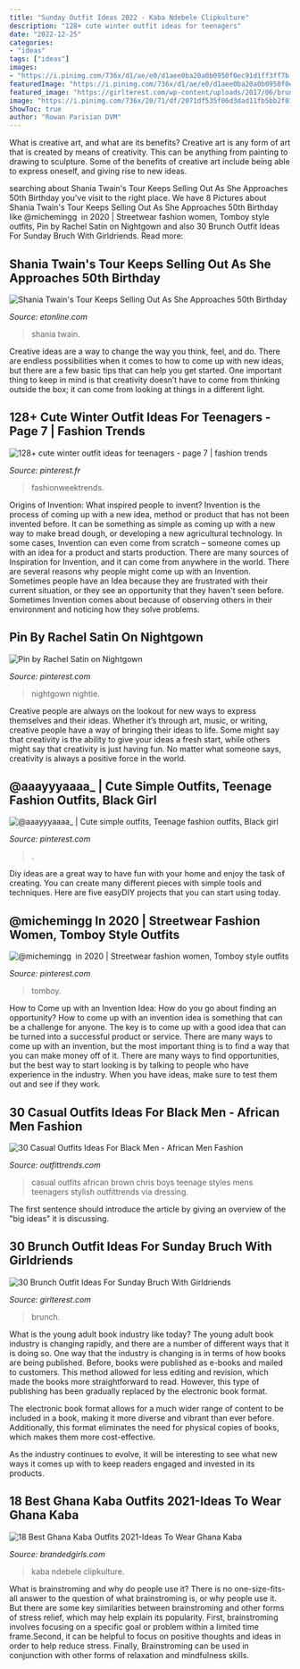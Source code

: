 ```yaml
---
title: "Sunday Outfit Ideas 2022 - Kaba Ndebele Clipkulture"
description: "128+ cute winter outfit ideas for teenagers"
date: "2022-12-25"
categories:
- "ideas"
tags: ["ideas"]
images:
- "https://i.pinimg.com/736x/d1/ae/e0/d1aee0ba20a0b0950f0ec91d1ff3ff7b.jpg"
featuredImage: "https://i.pinimg.com/736x/d1/ae/e0/d1aee0ba20a0b0950f0ec91d1ff3ff7b.jpg"
featured_image: "https://girlterest.com/wp-content/uploads/2017/06/brunch26.jpg"
image: "https://i.pinimg.com/736x/20/71/df/2071df535f06d3dad11fb5bb2f019cbf.jpg"
ShowToc: true
author: "Rowan Parisian DVM"
---
```



What is creative art, and what are its benefits?
Creative art is any form of art that is created by means of creativity. This can be anything from painting to drawing to sculpture. Some of the benefits of creative art include being able to express oneself, and giving rise to new ideas.

	

		
searching about Shania Twain&#039;s Tour Keeps Selling Out As She Approaches 50th Birthday you've visit to the right place. We have 8 Pictures about Shania Twain&#039;s Tour Keeps Selling Out As She Approaches 50th Birthday like ‪@michemingg ‬ in 2020 | Streetwear fashion women, Tomboy style outfits, Pin by Rachel Satin on Nightgown and also 30 Brunch Outfit Ideas For Sunday Bruch With Girldriends. Read more:
		
    
## Shania Twain&#039;s Tour Keeps Selling Out As She Approaches 50th Birthday

<img loading=lazy src="https://www.etonline.com/sites/default/files/styles/max_1280x720/public/images/2015-08/1280_et_c4shaniatwain_081315.jpg?itok=IQzuRDpe" onerror="this.onerror=null;this.src='https://tse1.mm.bing.net/th?id=OIP.IOc13PaH-qIPf2h2waeDDgHaEK&amp;pid=15.1';" alt="Shania Twain&#039;s Tour Keeps Selling Out As She Approaches 50th Birthday">

_Source: etonline.com_

>shania twain. 

	

Creative ideas are a way to change the way you think, feel, and do. There are endless possibilities when it comes to how to come up with new ideas, but there are a few basic tips that can help you get started. One important thing to keep in mind is that creativity doesn’t have to come from thinking outside the box; it can come from looking at things in a different light.

    
## 128+ Cute Winter Outfit Ideas For Teenagers - Page 7 | Fashion Trends

<img loading=lazy src="https://i.pinimg.com/736x/20/71/df/2071df535f06d3dad11fb5bb2f019cbf.jpg" onerror="this.onerror=null;this.src='https://tse4.mm.bing.net/th?id=OIP.w1yOs7Ww8LqwblWelhMQ4QHaKw&amp;pid=15.1';" alt="128+ cute winter outfit ideas for teenagers - page 7 | fashion trends">

_Source: pinterest.fr_

>fashionweektrends. 

	

Origins of Invention: What inspired people to invent?
Invention is the process of coming up with a new idea, method or product that has not been invented before. It can be something as simple as coming up with a new way to make bread dough, or developing a new agricultural technology. In some cases, Invention can even come from scratch – someone comes up with an idea for a product and starts production. There are many sources of Inspiration for Invention, and it can come from anywhere in the world.
There are several reasons why people might come up with an Invention. Sometimes people have an Idea because they are frustrated with their current situation, or they see an opportunity that they haven't seen before. Sometimes Invention comes about because of observing others in their environment and noticing how they solve problems.

    
## Pin By Rachel Satin On Nightgown

<img loading=lazy src="https://i.pinimg.com/736x/f7/9b/25/f79b25d3492ed300d2ed792cbdf4f21e.jpg" onerror="this.onerror=null;this.src='https://tse4.mm.bing.net/th?id=OIP.H_ZGdZVxZ5c-918I4VpiWwHaL3&amp;pid=15.1';" alt="Pin by Rachel Satin on Nightgown">

_Source: pinterest.com_

>nightgown nightie. 

	

Creative people are always on the lookout for new ways to express themselves and their ideas. Whether it’s through art, music, or writing, creative people have a way of bringing their ideas to life. Some might say that creativity is the ability to give your ideas a fresh start, while others might say that creativity is just having fun. No matter what someone says, creativity is always a positive force in the world.

    
## @aaayyyaaaa_ | Cute Simple Outfits, Teenage Fashion Outfits, Black Girl

<img loading=lazy src="https://i.pinimg.com/736x/7b/2c/32/7b2c32f0bceee0e54904b6586e14cb20.jpg" onerror="this.onerror=null;this.src='https://tse4.mm.bing.net/th?id=OIP.l4PRKFlL2-s8iHPbVywX0gHaKz&amp;pid=15.1';" alt="@aaayyyaaaa_ | Cute simple outfits, Teenage fashion outfits, Black girl">

_Source: pinterest.com_

>. 

	

Diy ideas are a great way to have fun with your home and enjoy the task of creating. You can create many different pieces with simple tools and techniques. Here are five easyDIY projects that you can start using today.

    
## ‪@michemingg ‬ In 2020 | Streetwear Fashion Women, Tomboy Style Outfits

<img loading=lazy src="https://i.pinimg.com/736x/d1/ae/e0/d1aee0ba20a0b0950f0ec91d1ff3ff7b.jpg" onerror="this.onerror=null;this.src='https://tse2.mm.bing.net/th?id=OIP.AUUfl5MfTIQPaqkG0bW7HQHaJ3&amp;pid=15.1';" alt="‪@michemingg ‬ in 2020 | Streetwear fashion women, Tomboy style outfits">

_Source: pinterest.com_

>tomboy. 

	

How to Come up with an Invention Idea: How do you go about finding an opportunity?
How to come up with an invention idea is something that can be a challenge for anyone. The key is to come up with a good idea that can be turned into a successful product or service. There are many ways to come up with an invention, but the most important thing is to find a way that you can make money off of it. There are many ways to find opportunities, but the best way to start looking is by talking to people who have experience in the industry. When you have ideas, make sure to test them out and see if they work.

    
## 30 Casual Outfits Ideas For Black Men - African Men Fashion

<img loading=lazy src="https://www.outfittrends.com/wp-content/uploads/2016/12/african-teenage-boys-casual-outfits-.jpg" onerror="this.onerror=null;this.src='https://tse3.mm.bing.net/th?id=OIP.IeqhZToHRaucg7h5RFIhvQAAAA&amp;pid=15.1';" alt="30 Casual Outfits Ideas For Black Men - African Men Fashion">

_Source: outfittrends.com_

>casual outfits african brown chris boys teenage styles mens teenagers stylish outfittrends via dressing. 

	

The first sentence should introduce the article by giving an overview of the "big ideas" it is discussing.

    
## 30 Brunch Outfit Ideas For Sunday Bruch With Girldriends

<img loading=lazy src="https://girlterest.com/wp-content/uploads/2017/06/brunch26.jpg" onerror="this.onerror=null;this.src='https://tse2.mm.bing.net/th?id=OIP.j4ctWPl0xDKLzxcrbM8sSgHaLH&amp;pid=15.1';" alt="30 Brunch Outfit Ideas For Sunday Bruch With Girldriends">

_Source: girlterest.com_

>brunch. 

	

What is the young adult book industry like today?
The young adult book industry is changing rapidly, and there are a number of different ways that it is doing so. One way that the industry is changing is in terms of how books are being published. 
Before, books were published as e-books and mailed to customers. This method allowed for less editing and revision, which made the books more straightforward to read. However, this type of publishing has been gradually replaced by the electronic book format. 

The electronic book format allows for a much wider range of content to be included in a book, making it more diverse and vibrant than ever before. Additionally, this format eliminates the need for physical copies of books, which makes them more cost-effective. 

As the industry continues to evolve, it will be interesting to see what new ways it comes up with to keep readers engaged and invested in its products.

    
## 18 Best Ghana Kaba Outfits 2021-Ideas To Wear Ghana Kaba

<img loading=lazy src="https://www.brandedgirls.com/wp-content/uploads/2021/06/Ghana-kaba-outfits-12-1200x1358.jpeg" onerror="this.onerror=null;this.src='https://tse2.mm.bing.net/th?id=OIP.SAhrMcwWFLPpJv_6SMaM5QHaIY&amp;pid=15.1';" alt="18 Best Ghana Kaba Outfits 2021-Ideas To Wear Ghana Kaba">

_Source: brandedgirls.com_

>kaba ndebele clipkulture. 

	

What is brainstroming and why do people use it?
There is no one-size-fits-all answer to the question of what brainstroming is, or why people use it. But there are some key similarities between brainstroming and other forms of stress relief, which may help explain its popularity. First, brainstroming involves focusing on a specific goal or problem within a limited time frame.Second, it can be helpful to focus on positive thoughts and ideas in order to help reduce stress. Finally, Brainstroming can be used in conjunction with other forms of relaxation and mindfulness skills.

